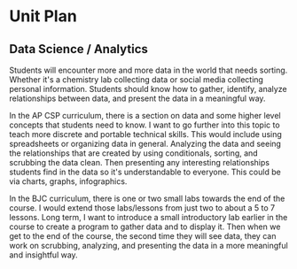 # Unit Plan

## Data Science / Analytics

Students will encounter more and more data in the world that needs sorting. Whether it's a chemistry lab collecting data or social media collecting personal information. Students should know how to gather, identify, analyze relationships between data, and present the data in a meaningful way. 

In the AP CSP curriculum, there is a section on data and some higher level concepts that students need to know. I want to go further into this topic to teach more discrete and portable technical skills. This would include using spreadsheets or organizing data in general. Analyzing the data and seeing the relationships that are created by using conditionals, sorting, and scrubbing the data clean. Then presenting any interesting relationships students find in the data so it's understandable to everyone. This could be via charts, graphs, infographics.

In the BJC curriculum, there is one or two small labs towards the end of the course. I would extend those labs/lessons from just two to about a 5 to 7 lessons. Long term, I want to introduce a small introductory lab earlier in the course to create a program to gather data and to display it. Then when we get to the end of the course, the second time they will see data, they can work on scrubbing, analyzing, and presenting the data in a more meaningful and insightful way.
